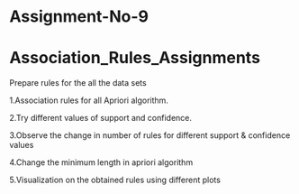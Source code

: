 # Assignment-No-9
# Association_Rules_Assignments

Prepare rules for the all the data sets

1.Association rules for all Apriori algorithm.

2.Try different values of support and confidence.

3.Observe the change in number of rules for different support & confidence values

4.Change the minimum length in apriori algorithm

5.Visualization on the obtained rules using different plots
